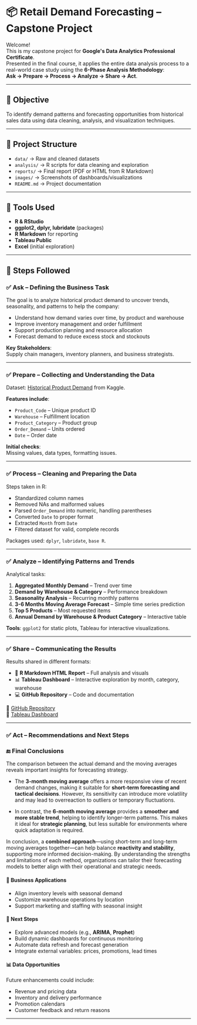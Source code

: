 # 📦 Retail Demand Forecasting – Capstone Project

Welcome!  
This is my capstone project for **Google's Data Analytics Professional Certificate**.  
Presented in the final course, it applies the entire data analysis process to a real-world case study using the **6-Phase Analysis Methodology**:  
**Ask → Prepare → Process → Analyze → Share → Act**.

---

## 📌 Objective

To identify demand patterns and forecasting opportunities from historical sales data using data cleaning, analysis, and visualization techniques.

---

## 📁 Project Structure

- `data/` → Raw and cleaned datasets  
- `analysis/` → R scripts for data cleaning and exploration  
- `reports/` → Final report (PDF or HTML from R Markdown)  
- `images/` → Screenshots of dashboards/visualizations  
- `README.md` → Project documentation

---

## 🧰 Tools Used

- **R & RStudio**  
- **ggplot2, dplyr, lubridate** (packages)  
- **R Markdown** for reporting  
- **Tableau Public**  
- **Excel** (initial exploration)

---

## 🔧 Steps Followed

### ✅ Ask – Defining the Business Task  
The goal is to analyze historical product demand to uncover trends, seasonality, and patterns to help the company:  
- Understand how demand varies over time, by product and warehouse  
- Improve inventory management and order fulfillment  
- Support production planning and resource allocation  
- Forecast demand to reduce excess stock and stockouts  

**Key Stakeholders**:  
Supply chain managers, inventory planners, and business strategists.

---

### ✅ Prepare – Collecting and Understanding the Data  
Dataset: [Historical Product Demand](https://www.kaggle.com/datasets/felixzhao/productdemandforecasting/code) from Kaggle.

**Features include**:  
- `Product_Code` – Unique product ID  
- `Warehouse` – Fulfillment location  
- `Product_Category` – Product group  
- `Order_Demand` – Units ordered
- `Date` – Order date  

**Initial checks**:  
Missing values, data types, formatting issues.

---

### ✅ Process – Cleaning and Preparing the Data  
Steps taken in R:
- Standardized column names  
- Removed NAs and malformed values  
- Parsed `Order_Demand` into numeric, handling parentheses  
- Converted `Date` to proper format  
- Extracted `Month` from `Date`  
- Filtered dataset for valid, complete records  

Packages used: `dplyr`, `lubridate`, `base R`.

---

### ✅ Analyze – Identifying Patterns and Trends  
Analytical tasks:
1. **Aggregated Monthly Demand** – Trend over time  
2. **Demand by Warehouse & Category** – Performance breakdown  
3. **Seasonality Analysis** – Recurring monthly patterns  
4. **3-6 Months Moving Average Forecast** – Simple time series prediction  
5. **Top 5 Products** – Most requested items  
6. **Annual Demand by Warehouse & Product Category** – Interactive table  

**Tools**: `ggplot2` for static plots, Tableau for interactive visualizations.

---

### ✅ Share – Communicating the Results  
Results shared in different formats:
- 📄 **R Markdown HTML Report** – Full analysis and visuals  
- 📊 **Tableau Dashboard** – Interactive exploration by month, category, warehouse  
- 💻 **GitHub Repository** – Code and documentation

🔗 [GitHub Repository](#)  
🔗 [Tableau Dashboard](#)

---

### ✅ Act – Recommendations and Next Steps  

### 🔚 Final Conclusions

The comparison between the actual demand and the moving averages reveals important insights for forecasting strategy.

- The **3-month moving average** offers a more responsive view of recent demand changes, making it suitable for **short-term forecasting and tactical decisions**. However, its sensitivity can introduce more volatility and may lead to overreaction to outliers or temporary fluctuations.

- In contrast, the **6-month moving average** provides a **smoother and more stable trend**, helping to identify longer-term patterns. This makes it ideal for **strategic planning**, but less suitable for environments where quick adaptation is required.

In conclusion, a **combined approach**—using short-term and long-term moving averages together—can help balance **reactivity and stability**, supporting more informed decision-making. By understanding the strengths and limitations of each method, organizations can tailor their forecasting models to better align with their operational and strategic needs.


#### 🏢 Business Applications
- Align inventory levels with seasonal demand  
- Customize warehouse operations by location  
- Support marketing and staffing with seasonal insight  

#### 🚀 Next Steps
- Explore advanced models (e.g., **ARIMA**, **Prophet**)  
- Build dynamic dashboards for continuous monitoring  
- Automate data refresh and forecast generation  
- Integrate external variables: prices, promotions, lead times

#### 📊 Data Opportunities
Future enhancements could include:
- Revenue and pricing data  
- Inventory and delivery performance  
- Promotion calendars  
- Customer feedback and return reasons

---

